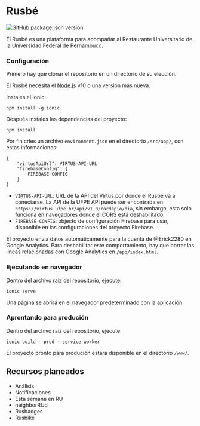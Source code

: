 # Rusbé

![GitHub package.json version](https://img.shields.io/github/package-json/v/erick2280/rusbe-web-client)

El Rusbé es una plataforma para acompañar al Restaurante Universitario de la Universidad Federal de Pernambuco.

### Configuración

Primero hay que clonar el repositorio en un directorio de su elección.

El Rusbé necesita el [Node.js](https://nodejs.org) v10 o una versión más nueva.

Instales el Ionic:

    npm install -g ionic

Después instales las dependencias del proyecto:

    npm install

Por fin cries un archivo `environment.json` en el directorio `/src/app/`, con estas informaciones:

    {
        "virtusApiUrl": VIRTUS-API-URL 
        "firebaseConfig": {
            FIREBASE-CONFIG
        }
    }

- `VIRTUS-API-URL`: URL de la API del Virtus por donde el Rusbé va a conectarse. La API de la UFPE API puede ser encontrada en `https://virtus.ufpe.br/api/v1.0/cardapio/dia`, sin embargo, esta solo funciona en navegadores donde el CORS está deshabilitado.
- `FIREBASE-CONFIG`: objecto de configuración Firebase para usar, disponible en las configuraciones del proyecto Firebase.

El proyecto envia datos automáticamente para la cuenta de @Erick2280 en Google Analytics. Para deshabilitar este comportamiento, hay que borrar las lineas relacionadas con Google Analytics en `/app/index.html`.

### Ejecutando en navegador

Dentro del archivo raiz del repositorio, ejecute:

    ionic serve

Una página se abrirá en el navegador predeterminado con la aplicación.

### Aprontando para produción

Dentro del archivo raiz del repositorio, ejecute:

    ionic build --prod --service-worker

El proyecto pronto para produción estará disponible en el directorio `/www/`.

## Recursos planeados

- Análisis
- Notificaciones
- Esta semana en RU
- neighborRUd
- Rusbadges
- Rusbike
